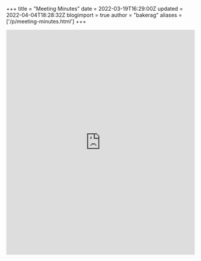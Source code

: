 +++
title = "Meeting Minutes"
date = 2022-03-19T16:29:00Z
updated = 2022-04-04T18:28:32Z
blogimport = true 
author = "bakerag"
aliases = ['/p/meeting-minutes.html']
+++

<iframe src="https://drive.google.com/embeddedfolderview?id=1XBe9-nO4fOibvGD_lTlEQpnoftTo1BUa" style="background-color: white; border: 0; height: 600px; width: 100%;"></iframe>

